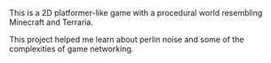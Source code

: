 This is a 2D platformer-like game with a procedural world resembling Minecraft and Terraria.

This project helped me learn about perlin noise and some of the complexities of game networking.
